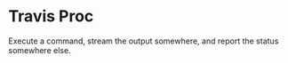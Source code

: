 # Travis Proc

Execute a command, stream the output somewhere, and report the status somewhere
else.
